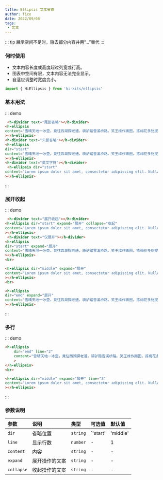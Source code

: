 ```yaml
---
title: Ellipsis 文本省略
author: fico
date: 2022/09/08
tags:
 - 文本
---
```

::: tip
展示空间不足时，隐去部分内容并用“...”替代
:::
### 何时使用
 - 文本内容长度或高度超过列宽或行高。
 - 图表中空间有限，文本内容无法完全显示。
 - 自适应调整时宽度变小。
```ts
import { HiEllipsis } from 'hi-kits/ellipsis'
```

### 基本用法

::: demo
```html
 <h-divider text="尾部省略"></h-divider>
<h-ellipsis
content="雪晴天地一冰壶，竟往西湖探老逋，骑驴踏雪溪桥路。笑王维作画图，拣梅花多处提壶。对酒看花笑，无钱当剑沽，醉倒在西湖！"
></h-ellipsis>
<h-divider text="头部省略"></h-divider>
<h-ellipsis
dir="start"
content="雪晴天地一冰壶，竟往西湖探老逋，骑驴踏雪溪桥路。笑王维作画图，拣梅花多处提壶。对酒看花笑，无钱当剑沽，醉倒在西湖！"
></h-ellipsis>
<h-divider text="英文字符"></h-divider>
 <h-ellipsis dir="start"
content="Lorem ipsum dolor sit amet, consectetur adipiscing elit. Nulla sagittis tellus ut turpis condimentum, ut dignissim lacus tincidunt. Cras dolor metus, ultrices condimentum sodales sit amet, pharetra sodales eros. Phasellus vel felis tellus. Mauris rutrum ligula nec dapibus feugiat. In vel dui laoreet, commodo augue id, lacus."
></h-ellipsis>

```
:::


### 展开收起

::: demo
```html
 <h-divider text="展开收起"></h-divider>
<h-ellipsis dir="start" expand="展开" collapse="收起"
content="Lorem ipsum dolor sit amet, consectetur adipiscing elit. Nulla sagittis tellus ut turpis condimentum, ut dignissim lacus tincidunt. Cras dolor metus, ultrices condimentum sodales sit amet, pharetra sodales eros. Phasellus vel felis tellus. Mauris rutrum ligula nec dapibus feugiat. In vel dui laoreet, commodo augue id, lacus."
></h-ellipsis>
 <h-divider text="仅展开"></h-divider>
<h-ellipsis
dir="start" expand="展开"
content="雪晴天地一冰壶，竟往西湖探老逋，骑驴踏雪溪桥路。笑王维作画图，拣梅花多处提壶。对酒看花笑，无钱当剑沽，醉倒在西湖！"
></h-ellipsis>
<br>

<h-ellipsis dir="middle" expand="展开"
content="Lorem ipsum dolor sit amet, consectetur adipiscing elit. Nulla sagittis tellus ut turpis condimentum, ut dignissim lacus tincidunt. Cras dolor metus, ultrices condimentum sodales sit amet, pharetra sodales eros. Phasellus vel felis tellus. Mauris rutrum ligula nec dapibus feugiat. In vel dui laoreet, commodo augue id, pulvinarlacus."
></h-ellipsis>
<br>

<h-ellipsis
dir="end" expand="展开"
content="雪晴天地一冰壶，竟往西湖探老逋，骑驴踏雪溪桥路。笑王维作画图，拣梅花多处提壶。对酒看花笑，无钱当剑沽，醉倒在西湖！"
></h-ellipsis>
```
:::

### 多行

::: demo
```html
<h-ellipsis
    dir="end" line="2"
    content="雪晴天地一冰壶，竟往西湖探老逋，骑驴踏雪溪桥路。笑王维作画图，拣梅花多处提壶。对酒看花笑，无钱当剑沽，醉倒在西湖！雪晴天地一冰壶，竟往西湖探老逋，骑驴踏雪溪桥路。笑王维作画图，拣梅花多处提壶。对酒看花笑，无钱当剑沽，醉倒在西湖"
    >
</h-ellipsis>
<br>

<h-ellipsis dir="middle" expand="展开" line="3"
content="Lorem ipsum dolor sit amet, consectetur adipiscing elit. Nulla sagittis tellus ut turpis condimentum, ut dignissim lacus tincidunt. Cras dolor metus, ultrices condimentum sodales sit amet, pharetra sodales eros. Phasellus vel felis tellus. Mauris rutrum ligula nec dapibus feugiat. In vel dui laoreet, commodo augue id, pulvinarlacus."
></h-ellipsis>

```
:::
### 参数说明

|参数|说明|类型|可选值|默认值
|:--|:--|:--|:-----|:---
| `dir`| 省略位置 |  `string` | `'start' | 'middle' | 'end'`| `end`
| `line`| 显示行数 |  `number` | - | 1
| `content`| 内容 |  `string` | - | -
| `expand`| 展开操作的文案 |  `string` | - | -
| `collapse`| 收起操作的文案 |  `string` | - | -
